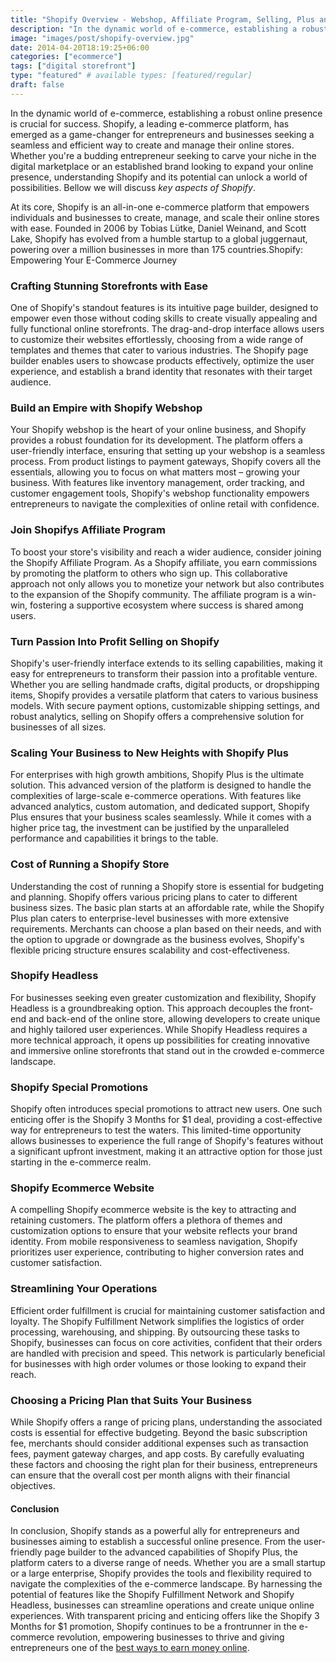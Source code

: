```yaml
---
title: "Shopify Overview - Webshop, Affiliate Program, Selling, Plus and More"
description: "In the dynamic world of e-commerce, establishing a robust online presence is crucial for success. Shopify, a leading e-commerce platform, has emerged as a game-changer."
image: "images/post/shopify-overview.jpg"
date: 2014-04-20T18:19:25+06:00
categories: ["ecommerce"]
tags: ["digital storefront"]
type: "featured" # available types: [featured/regular]
draft: false
---
```


In the dynamic world of e-commerce, establishing a robust online presence is crucial for success. Shopify, a leading e-commerce platform, has emerged as a game-changer for entrepreneurs and businesses seeking a seamless and efficient way to create and manage their online stores. Whether you're a budding entrepreneur seeking to carve your niche in the digital marketplace or an established brand looking to expand your online presence, understanding Shopify and its potential can unlock a world of possibilities. Bellow we will discuss _key aspects of Shopify_.

At its core, Shopify is an all-in-one e-commerce platform that empowers individuals and businesses to create, manage, and scale their online stores with ease. Founded in 2006 by Tobias Lütke, Daniel Weinand, and Scott Lake, Shopify has evolved from a humble startup to a global juggernaut, powering over a million businesses in more than 175 countries.Shopify: Empowering Your E-Commerce Journey

### Crafting Stunning Storefronts with Ease

One of Shopify's standout features is its intuitive page builder, designed to empower even those without coding skills to create visually appealing and fully functional online storefronts. The drag-and-drop interface allows users to customize their websites effortlessly, choosing from a wide range of templates and themes that cater to various industries. The Shopify page builder enables users to showcase products effectively, optimize the user experience, and establish a brand identity that resonates with their target audience.

### Build an Empire with Shopify Webshop

Your Shopify webshop is the heart of your online business, and Shopify provides a robust foundation for its development. The platform offers a user-friendly interface, ensuring that setting up your webshop is a seamless process. From product listings to payment gateways, Shopify covers all the essentials, allowing you to focus on what matters most – growing your business. With features like inventory management, order tracking, and customer engagement tools, Shopify's webshop functionality empowers entrepreneurs to navigate the complexities of online retail with confidence.

### Join Shopifys Affiliate Program

To boost your store's visibility and reach a wider audience, consider joining the Shopify Affiliate Program. As a Shopify affiliate, you earn commissions by promoting the platform to others who sign up. This collaborative approach not only allows you to monetize your network but also contributes to the expansion of the Shopify community. The affiliate program is a win-win, fostering a supportive ecosystem where success is shared among users.

### Turn Passion Into Profit Selling on Shopify

Shopify's user-friendly interface extends to its selling capabilities, making it easy for entrepreneurs to transform their passion into a profitable venture. Whether you are selling handmade crafts, digital products, or dropshipping items, Shopify provides a versatile platform that caters to various business models. With secure payment options, customizable shipping settings, and robust analytics, selling on Shopify offers a comprehensive solution for businesses of all sizes.

### Scaling Your Business to New Heights with Shopify Plus

For enterprises with high growth ambitions, Shopify Plus is the ultimate solution. This advanced version of the platform is designed to handle the complexities of large-scale e-commerce operations. With features like advanced analytics, custom automation, and dedicated support, Shopify Plus ensures that your business scales seamlessly. While it comes with a higher price tag, the investment can be justified by the unparalleled performance and capabilities it brings to the table.

### Cost of Running a Shopify Store

Understanding the cost of running a Shopify store is essential for budgeting and planning. Shopify offers various pricing plans to cater to different business sizes. The basic plan starts at an affordable rate, while the Shopify Plus plan caters to enterprise-level businesses with more extensive requirements. Merchants can choose a plan based on their needs, and with the option to upgrade or downgrade as the business evolves, Shopify's flexible pricing structure ensures scalability and cost-effectiveness.

### Shopify Headless

For businesses seeking even greater customization and flexibility, Shopify Headless is a groundbreaking option. This approach decouples the front-end and back-end of the online store, allowing developers to create unique and highly tailored user experiences. While Shopify Headless requires a more technical approach, it opens up possibilities for creating innovative and immersive online storefronts that stand out in the crowded e-commerce landscape.

### Shopify Special Promotions

Shopify often introduces special promotions to attract new users. One such enticing offer is the Shopify 3 Months for $1 deal, providing a cost-effective way for entrepreneurs to test the waters. This limited-time opportunity allows businesses to experience the full range of Shopify's features without a significant upfront investment, making it an attractive option for those just starting in the e-commerce realm.

### Shopify Ecommerce Website

A compelling Shopify ecommerce website is the key to attracting and retaining customers. The platform offers a plethora of themes and customization options to ensure that your website reflects your brand identity. From mobile responsiveness to seamless navigation, Shopify prioritizes user experience, contributing to higher conversion rates and customer satisfaction.

### Streamlining Your Operations

Efficient order fulfillment is crucial for maintaining customer satisfaction and loyalty. The Shopify Fulfillment Network simplifies the logistics of order processing, warehousing, and shipping. By outsourcing these tasks to Shopify, businesses can focus on core activities, confident that their orders are handled with precision and speed. This network is particularly beneficial for businesses with high order volumes or those looking to expand their reach.

### Choosing a Pricing Plan that Suits Your Business

While Shopify offers a range of pricing plans, understanding the associated costs is essential for effective budgeting. Beyond the basic subscription fee, merchants should consider additional expenses such as transaction fees, payment gateway charges, and app costs. By carefully evaluating these factors and choosing the right plan for their business, entrepreneurs can ensure that the overall cost per month aligns with their financial objectives.

#### Conclusion

In conclusion, Shopify stands as a powerful ally for entrepreneurs and businesses aiming to establish a successful online presence. From the user-friendly page builder to the advanced capabilities of Shopify Plus, the platform caters to a diverse range of needs. Whether you are a small startup or a large enterprise, Shopify provides the tools and flexibility required to navigate the complexities of the e-commerce landscape. By harnessing the potential of features like the Shopify Fulfillment Network and Shopify Headless, businesses can streamline operations and create unique online experiences. With transparent pricing and enticing offers like the Shopify 3 Months for $1 promotion, Shopify continues to be a frontrunner in the e-commerce revolution, empowering businesses to thrive and giving entrepreneurs one of the [best ways to earn money online](/blog/ways-to-make-money-online).
